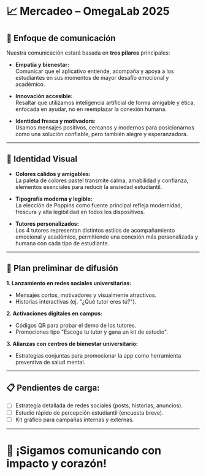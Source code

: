 # 📈 Mercadeo – OmegaLab 2025

## 🎯 Enfoque de comunicación

Nuestra comunicación estará basada en **tres pilares** principales:

- **Empatía y bienestar:**  
  Comunicar que el aplicativo entiende, acompaña y apoya a los estudiantes en sus momentos de mayor desafío emocional y académico.

- **Innovación accesible:**  
  Resaltar que utilizamos inteligencia artificial de forma amigable y ética, enfocada en ayudar, no en reemplazar la conexión humana.

- **Identidad fresca y motivadora:**  
  Usamos mensajes positivos, cercanos y modernos para posicionarnos como una solución confiable, pero también alegre y esperanzadora.

---

## 🎨 Identidad Visual

- **Colores cálidos y amigables:**  
  La paleta de colores pastel transmite calma, amabilidad y confianza, elementos esenciales para reducir la ansiedad estudiantil.

- **Tipografía moderna y legible:**  
  La elección de Poppins como fuente principal refleja modernidad, frescura y alta legibilidad en todos los dispositivos.

- **Tutores personalizados:**  
  Los 4 tutores representan distintos estilos de acompañamiento emocional y académico, permitiendo una conexión más personalizada y humana con cada tipo de estudiante.

---

## 🚀 Plan preliminar de difusión

**1. Lanzamiento en redes sociales universitarias:**  
- Mensajes cortos, motivadores y visualmente atractivos.  
- Historias interactivas (ej. "¿Qué tutor eres tú?").

**2. Activaciones digitales en campus:**  
- Códigos QR para probar el demo de los tutores.  
- Promociones tipo "Escoge tu tutor y gana un kit de estudio".

**3. Alianzas con centros de bienestar universitario:**  
- Estrategias conjuntas para promocionar la app como herramienta preventiva de salud mental.

---

## 📋 Pendientes de carga:

- [ ] Estrategia detallada de redes sociales (posts, historias, anuncios).  
- [ ] Estudio rápido de percepción estudiantil (encuesta breve).  
- [ ] Kit gráfico para campañas internas y externas.

---

# 💬 ¡Sigamos comunicando con impacto y corazón!
